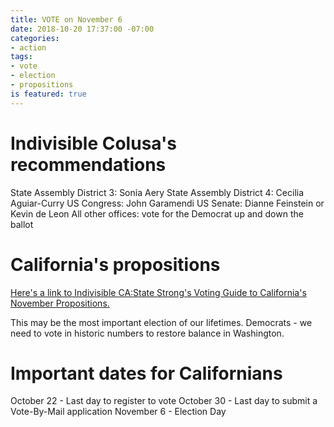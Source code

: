 ```yaml
---
title: VOTE on November 6
date: 2018-10-20 17:37:00 -07:00
categories:
- action
tags:
- vote
- election
- propositions
is featured: true
---
```


# Indivisible Colusa's recommendations
State Assembly District 3: Sonia Aery
State Assembly District 4: Cecilia Aguiar-Curry
US Congress: John Garamendi
US Senate: Dianne Feinstein or Kevin de Leon
All other offices: vote for the Democrat up and down the ballot

# California's propositions
[Here's a link to Indivisible CA:State Strong's Voting Guide to California's November Propositions.  ](https://ca.state-strong.org/index.php/2018/09/27/nov-2018-ca-ballot-guide/)

This may be the most important election of our lifetimes. Democrats - we need to vote in historic numbers to restore balance in Washington. 

# Important dates for Californians
October 22 - Last day to register to vote
October 30 - Last day to submit a Vote-By-Mail application 
November 6 - Election Day 
